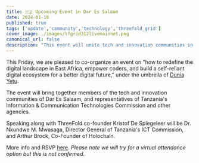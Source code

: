 ```yaml
---
title: 🇹🇿 Upcoming Event in Dar Es Salaam
date: 2024-01-16
published: true
tags: ['update','community','technology','threefold_grid']
cover_image: ./images/tfgrid312livemainnet.png
canonical_url: false
description: "This event will unite tech and innovation communities in Dar Es Salaam with representatives from Tanzania's ICT Commission and other agencies."
---
```


This Friday, we are pleased to co-organize an event on "how to redefine the digital landscape in East Africa, empower coders, and build a self-reliant digital ecosystem for a better digital future," under the umbrella of [Dunia Yetu](https://forum.threefold.io/t/introducing-dunia-yetu/4147).

The event will bring together members of the tech and innovation communities of Dar Es Salaam, and representatives of Tanzania's Information & Communication Technologies Commission and other agencies.

Speaking along with ThreeFold co-founder Kristof De Spiegeleer will be Dr. Nkundwe M. Mwasaga, Director General of Tanzania's ICT Commission, and Arthur Brock, Co-Founder of Holochain.

More info and RSVP [here](https://lu.ma/ypo3efg4). *Please note we will try for a virtual attendance option but this is not confirmed.*